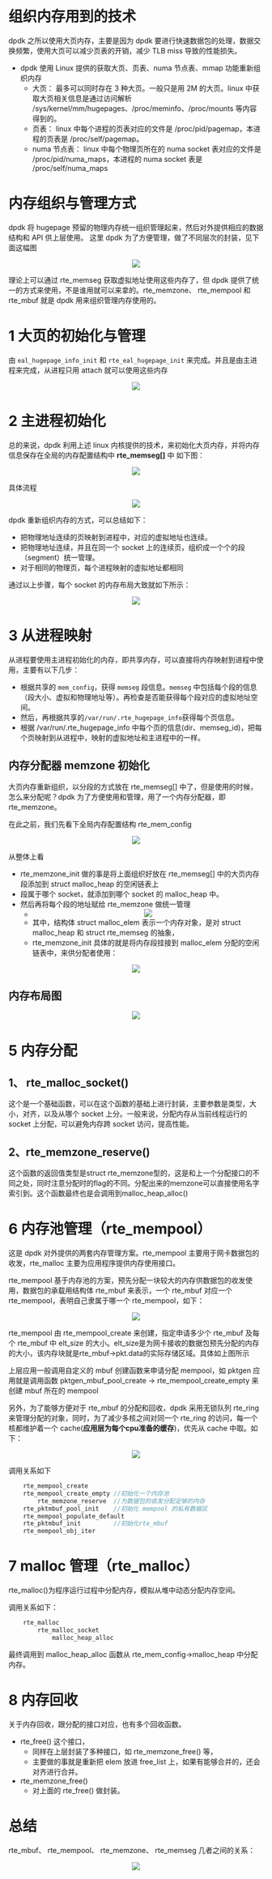 # 组织内存用到的技术
dpdk 之所以使用大页内存，主要是因为 dpdk 要进行快速数据包的处理，数据交换频繁，使用大页可以减少页表的开销，减少 TLB miss 导致的性能损失。

* dpdk 使用 Linux 提供的获取大页、页表、numa 节点表、mmap 功能重新组织内存
    * 大页： 最多可以同时存在 3 种大页。一般只是用 2M 的大页。linux 中获取大页相关信息是通过访问解析 /sys/kernel/mm/hugepages、/proc/meminfo、/proc/mounts 等内容得到的。
    * 页表： linux 中每个进程的页表对应的文件是 /proc/pid/pagemap，本进程的页表是 /proc/self/pagemap。  
    * numa 节点表： linux 中每个物理页所在的 numa socket 表对应的文件是 /proc/pid/numa_maps，本进程的 numa socket 表是 /proc/self/numa_maps


# 内存组织与管理方式

dpdk 将 hugepage 预留的物理内存统一组织管理起来，然后对外提供相应的数据结构和 API 供上层使用。 这里 dpdk 为了方便管理，做了不同层次的封装，见下面这幅图
<div align="center"> <img src="pic/mem01.png"/> </div>

理论上可以通过 rte_memseg 获取虚拟地址使用这些内存了，但 dpdk 提供了统一的方式来使用，不是谁用就可以来拿的。rte_memzone、 rte_mempool 和 rte_mbuf 就是 dpdk 用来组织管理内存使用的。

# 1 大页的初始化与管理
由 `eal_hugepage_info_init` 和 `rte_eal_hugepage_init` 来完成。并且是由主进程来完成，从进程只用 attach 就可以使用这些内存
<div align="center"> <img src="pic/memory01.png"/> </div>

# 2 主进程初始化

总的来说，dpdk 利用上述 linux 内核提供的技术，来初始化大页内存，并将内存信息保存在全局的内存配置结构中 **rte_memseg[]** 中 如下图： 
<div align="center"> <img src="pic/memory09.png"/> </div>

具体流程
<div align="center"> <img src="pic/memory05.png"/> </div>

dpdk 重新组织内存的方式，可以总结如下：
* 把物理地址连续的页映射到进程中，对应的虚拟地址也连续。
* 把物理地址连续，并且在同一个 socket 上的连续页，组织成一个个的段（segment）统一管理。
* 对于相同的物理页，每个进程映射的虚拟地址都相同

通过以上步骤，每个 socket 的内存布局大致就如下所示：
<div align="center"> <img src="pic/memory02.png"/> </div>


# 3 从进程映射

从进程要使用主进程初始化的内存，即共享内存，可以直接将内存映射到进程中使用，主要有以下几步： 
* 根据共享的 `mem_config`，获得 `memseg` 段信息。`memseg` 中包括每个段的信息（段大小、虚拟和物理地址等）。再检查是否能获得每个段对应的虚拟地址空间。 
* 然后，再根据共享的`/var/run/.rte_hugepage_info`获得每个页信息。
* 根据 /var/run/.rte_hugepage_info 中每个页的信息(dir、memseg_id)，把每个页映射到从进程中，映射的虚拟地址和主进程中的一样。


## 内存分配器 memzone 初始化 

大页内存重新组织，以分段的方式放在 rte_memseg[] 中了，但是使用的时候，怎么来分配呢？dpdk 为了方便使用和管理，用了一个内存分配器，即 rte_memzone。

在此之前，我们先看下全局内存配置结构 rte_mem_config
<div align="center"> <img src="pic/memory03.png"/> </div>

从整体上看
* rte_memzone_init 做的事是将上面组织好放在 rte_memseg[] 中的大页内存段添加到 struct malloc_heap 的空闲链表上
* 段属于哪个 socket，就添加到哪个 socket 的 malloc_heap 中。
* 然后再将每个段的地址赋给 rte_memzone 做统一管理
   * <div align="center"> <img src="pic/memory07.png"/> </div>
   * 其中，结构体 struct malloc_elem 表示一个内存对象，是对 struct malloc_heap 和 struct rte_memseg 的抽象，
   * rte_memzone_init 具体的就是将内存段挂接到 malloc_elem 分配的空闲链表中，来供分配者使用：

<div align="center"> <img src="pic/memory04.png"/> </div>

## 内存布局图
<div align="center"> <img src="pic/memory06.png"/> </div>

# 5 内存分配
## 1、 rte_malloc_socket() 

这个是一个基础函数，可以在这个函数的基础上进行封装，主要参数是类型，大小，对齐，以及从哪个 socket 上分。一般来说，分配内存从当前线程运行的 socket 上分配，可以避免内存跨 socket 访问，提高性能。

## 2、rte_memzone_reserve() 
这个函数的返回值类型是struct rte_memzone型的，这是和上一个分配接口的不同之处，同时注意分配时的flag的不同。分配出来的memzone可以直接使用名字索引到。这个函数最终也是会调用到malloc_heap_alloc()

# 6 内存池管理（rte_mempool） 

这是 dpdk 对外提供的两套内存管理方案。rte_mempool 主要用于网卡数据包的收发，rte_malloc 主要为应用程序提供内存使用接口。


rte_mempool 基于内存池的方案，预先分配一块较大的内存供数据包的收发使用，数据包的承载用结构体 rte_mbuf 来表示，一个 rte_mbuf 对应一个 rte_mempool，表明自己隶属于哪一个 rte_mempool，如下：
<div align="center"> <img src="pic/memory10.png"/> </div> 

rte_mempool 由 rte_mempool_create 来创建，指定申请多少个 rte_mbuf 及每个 rte_mbuf 中 elt_size 的大小。elt_size是为网卡接收的数据包预先分配的内存的大小，该内存块就是rte_mbuf->pkt.data的实际存储区域。具体如上图所示

上层应用一般调用自定义的 mbuf 创建函数来申请分配 mempool，如 pktgen 应用就是调用函数 pktgen_mbuf_pool_create -> rte_mempool_create_empty 来创建 mbuf 所在的 mempool

另外，为了能够方便对于 rte_mbuf 的分配和回收，dpdk 采用无锁队列 rte_ring 来管理分配的对象，同时，为了减少多核之间对同一个 rte_ring 的访问，每一个核都维护着一个 cache(**应用层为每个cpu准备的缓存**)，优先从 cache 中取。如下：
<div align="center"> <img src="pic/memory12.png"/> </div> 


调用关系如下
```cpp
    rte_mempool_create
    rte_mempool_create_empty //初始化一个内存池
        rte_memzone_reserve  //为数据包的收发分配足够的内存
    rte_pktmbuf_pool_init    //初始化 mempool 的私有数据区 
    rte_mempool_populate_default
    rte_pktmbuf_init         //初始化rte_mbuf
    rte_mempool_obj_iter
```

# 7 malloc 管理（rte_malloc）

rte_malloc()为程序运行过程中分配内存，模拟从堆中动态分配内存空间。

调用关系如下：
```cpp
    rte_malloc
        rte_malloc_socket
            malloc_heap_alloc
```
最终调用到 malloc_heap_alloc 函数从 rte_mem_config->malloc_heap 中分配内存。

# 8 内存回收

关于内存回收，跟分配的接口对应，也有多个回收函数。

* rte_free() 这个接口，
     * 同样在上层封装了多种接口，如 rte_memzone_free() 等，
     * 主要做的事就是重新把 elem 放进 free_list 上，如果有能够合并的，还会对齐进行合并。
* rte_memzone_free() 
     * 对上面的 rte_free() 做封装。


# 总结

rte_mbuf、 rte_mempool、 rte_memzone、 rte_memseg 几者之间的关系：

<div align="center"> <img src="pic/memory11.png"/> </div> 